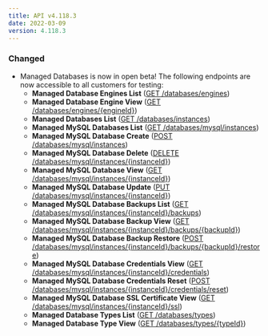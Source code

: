 ```yaml
---
title: API v4.118.3
date: 2022-03-09
version: 4.118.3
---
```


### Changed

- Managed Databases is now in open beta! The following endpoints are now accessible to all customers for testing:
    - **Managed Database Engines List** ([GET /databases/engines](/docs/api/databases/managed-database-engines-list/))
    - **Managed Database Engine View** ([GET /databases/engines/{engineId}](/docs/api/databases/managed-database-engine-view/))
    - **Managed Databases List** ([GET /databases/instances](/docs/api/databases/managed-databases-list-all/))
    - **Managed MySQL Databases List** ([GET /databases/mysql/instances](/docs/api/databases/managed-mysql-databases-list/))
    - **Managed MySQL Database Create** ([POST /databases/mysql/instances](/docs/api/databases/managed-mysql-database-create/))
    - **Managed MySQL Database Delete** ([DELETE /databases/mysql/instances/{instanceId}](/docs/api/databases/managed-mysql-database-delete/))
    - **Managed MySQL Database View** ([GET /databases/mysql/instances/{instanceId}](/docs/api/databases/managed-mysql-database-view/))
    - **Managed MySQL Database Update** ([PUT /databases/mysql/instances/{instanceId}](/docs/api/databases/managed-mysql-database-update/))
    - **Managed MySQL Database Backups List** ([GET /databases/mysql/instances/{instanceId}/backups](/docs/api/databases/managed-mysql-database-backups-list/))
    - **Managed MySQL Database Backup View** ([GET /databases/mysql/instances/{instanceId}/backups/{backupId}](/docs/api/databases/managed-mysql-database-backup-view/))
    - **Managed MySQL Database Backup Restore** ([POST /databases/mysql/instances/{instanceId}/backups/{backupId}/restore](/docs/api/databases/managed-mysql-database-backup-restore/))
    - **Managed MySQL Database Credentials View** ([GET /databases/mysql/instances/{instanceId}/credentials](/docs/api/databases/managed-mysql-database-credentials-view/))
    - **Managed MySQL Database Credentials Reset** ([POST /databases/mysql/instances/{instanceId}/credentials/reset](/docs/api/databases/managed-mysql-database-credentials-reset/))
    - **Managed MySQL Database SSL Certificate View** ([GET /databases/mysql/instances/{instanceId}/ssl](/docs/api/databases/managed-mysql-database-ssl-certificate-view/))
    - **Managed Database Types List** ([GET /databases/types](/docs/api/databases/managed-database-types-list/))
    - **Managed Database Type View** ([GET /databases/types/{typeId}](/docs/api/databases/managed-database-type-view/))